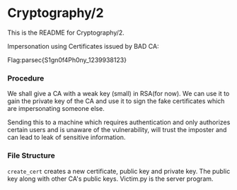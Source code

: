 # Cryptography/2
This is the README for Cryptography/2.

Impersonation using Certificates issued by BAD CA:

Flag:parsec{S1gn0f4Ph0ny_1239938123}
### Procedure

We shall give a CA with a weak key (small) in RSA(for now). We can use it to gain the private key of the CA and use it to sign the fake certificates which are impersonating someone else.

Sending this to a machine which requires authentication and only authorizes certain users and is unaware of the vulnerability, will trust the imposter and can lead to leak of sensitive information.

### File Structure
`create_cert` creates a new certificate, public key and private key. The public key along with other CA's public keys. Victim.py is the server program.
